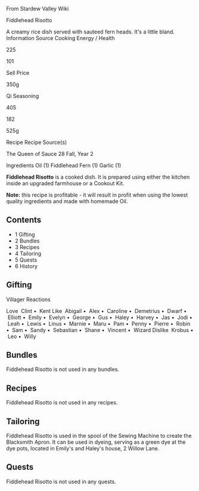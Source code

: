 From Stardew Valley Wiki

Fiddlehead Risotto

A creamy rice dish served with sauteed fern heads. It's a little bland. Information Source Cooking Energy / Health

225

101

Sell Price

350g

Qi Seasoning

405

182

525g

Recipe Recipe Source(s)

The Queen of Sauce 28 Fall, Year 2

Ingredients Oil (1) Fiddlehead Fern (1) Garlic (1)

**Fiddlehead Risotto** is a cooked dish. It is prepared using either the kitchen inside an upgraded farmhouse or a Cookout Kit.

**Note:** this recipe is profitable - it will result in profit when using the lowest quality ingredients and made with homemade Oil.

## Contents

- 1 Gifting
- 2 Bundles
- 3 Recipes
- 4 Tailoring
- 5 Quests
- 6 History

## Gifting

Villager Reactions

Love  Clint •  Kent Like  Abigail •  Alex •  Caroline •  Demetrius •  Dwarf •  Elliott •  Emily •  Evelyn •  George •  Gus •  Haley •  Harvey •  Jas •  Jodi •  Leah •  Lewis •  Linus •  Marnie •  Maru •  Pam •  Penny •  Pierre •  Robin •  Sam •  Sandy •  Sebastian •  Shane •  Vincent •  Wizard Dislike  Krobus •  Leo •  Willy

## Bundles

Fiddlehead Risotto is not used in any bundles.

## Recipes

Fiddlehead Risotto is not used in any recipes.

## Tailoring

Fiddlehead Risotto is used in the spool of the Sewing Machine to create the Blacksmith Apron. It can be used in dyeing, serving as a green dye at the dye pots, located in Emily's and Haley's house, 2 Willow Lane.

## Quests

Fiddlehead Risotto is not used in any quests.